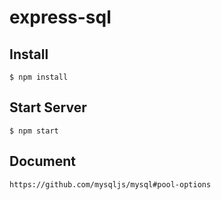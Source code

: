 # express-sql

## Install
 ```
 $ npm install
 ```

## Start Server
```
$ npm start
```
## Document
```
https://github.com/mysqljs/mysql#pool-options
